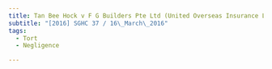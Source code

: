 ```yaml
---
title: Tan Bee Hock v F G Builders Pte Ltd (United Overseas Insurance Ltd, third party) 
subtitle: "[2016] SGHC 37 / 16\_March\_2016"
tags:
  - Tort
  - Negligence

---
```


